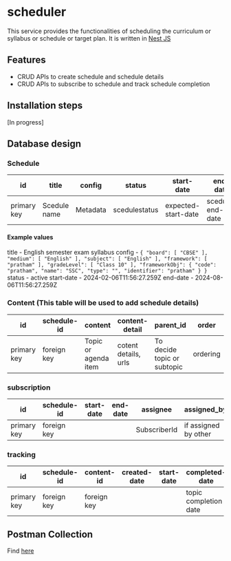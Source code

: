 # scheduler
This service provides the functionalities of scheduling the curriculum or syllabus or schedule or target plan. It is written in [Nest JS](https://github.com/nestjs/nest)

## Features
* CRUD APIs to create schedule and schedule details
* CRUD APIs to subscribe to schedule and track schedule completion

## Installation steps
[In progress]
  
## Database design

### Schedule
| id        | title        | config         |   status     | start-date         | end-date       |
|-----------|--------------|----------------|--------------|--------------------|----------------|
|primary key|Scedule name  |Metadata        |scedulestatus |expected-start-date |scedule-end-date|

#### Example values
title - English semester exam syllabus
config - `{
        "board": [
            "CBSE"
        ],
        "medium": [
            "English"
        ],
        "subject": [
            "English"
        ],
        "framework": [
            "pratham"
        ],
        "gradeLevel": [
            "Class 10"
        ],
        "frameworkObj": {
            "code": "pratham",
            "name": "SSC",
            "type": "",
            "identifier": "pratham"
        }
    }`
status - active
start-date - 2024-02-06T11:56:27.259Z
end-date - 2024-08-06T11:56:27.259Z


### Content (This table will be used to add schedule details)

| id        |schedule-id| content            | content-detail       | parent_id                  |order   | duration   | config  | context | context-id   | prerequisite   | post-action | status   |
|-----------|-----------|--------------------|----------------------|----------------------------|------  |---------   |---------|--------- |------------ |----------------|-------------|----------|
|primary key|foreign key|Topic or agenda item| cotent details, urls | To decide topic or subtopic|ordering| Ideal time |metadate |related to|related to id| prerequisite   |post-action   |published |


### subscription

| id         | schedule-id  | start-date     | end-date  | assignee    | assigned_by        | self-assign  | status |
|------------|--------------|----------------|-----------|----------   |--------------      |------------- |--------|
| primary key|foreign key   |                |           |SubscriberId |if assigned by other|If yes 1 or 0 |active  |

### tracking

| id        | schedule-id  | content-id | created-date  | start-date |completed-date       | created_by | delay  | status |
|-----------|--------------|------------|---------------|------------|---------------------|------------|--------|--------|
|primary key|foreign key   |foreign key |               |            |topic completion date|            |        |        |

## Postman Collection
Find [here](https://vowelapis.postman.co/workspace/My-Workspace~039146b2-42d9-4179-8f8c-ea9a86983438/collection/548641-348fc27a-b57c-4f60-a04a-9e371b998a5d?action=share&creator=548641)


